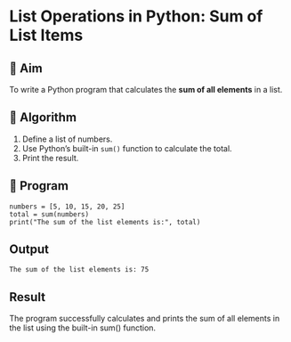 # List Operations in Python: Sum of List Items

## 🎯 Aim
To write a Python program that calculates the **sum of all elements** in a list.

## 🧠 Algorithm
1. Define a list of numbers.
2. Use Python’s built-in `sum()` function to calculate the total.
3. Print the result.

## 🧾 Program
```
numbers = [5, 10, 15, 20, 25]
total = sum(numbers)
print("The sum of the list elements is:", total)
```

## Output
```
The sum of the list elements is: 75
```

## Result

The program successfully calculates and prints the sum of all elements in the list using the built-in sum() function.
